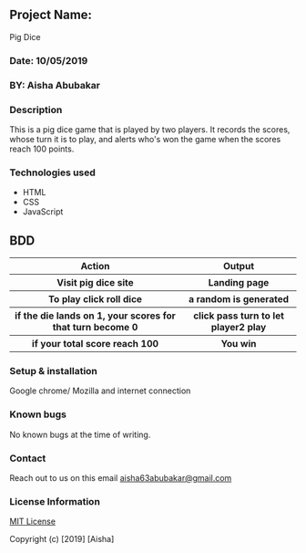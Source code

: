 ## Project Name:
Pig Dice
### Date: 10/05/2019
### BY: Aisha Abubakar
### Description
This is a pig dice game that is played by two players. It  records the scores, whose turn it is to play, and alerts who's won the game when the scores reach 100 points.

### Technologies used
* HTML
* CSS
* JavaScript

## BDD
<table>
  <tr>
    <th>
      Action
    </th>
    <th>
      Output
    </th>
  </tr>
  <tr>
    <th>
      Visit pig dice site
    </th>
    <th>
      Landing page
    </th>
  </tr>
  <tr>
    <th>
      To play click roll dice
    </th>
    <th>
      a random is generated
    </th>
  </tr>
  <tr>
    <th>
      if the die lands on 1, your scores for that turn become 0
    </th>
    <th>
      click pass turn to let player2 play
    </th>
  </tr>
  <tr>
    <th>
      if your total score reach 100
    </th>
    <th>
     You win
    </th>
  </tr>
</table>

### Setup & installation
Google chrome/ Mozilla and internet connection

### Known bugs
No known bugs at the time of writing.

### Contact
Reach out to us on this email
aisha63abubakar@gmail.com

### License Information
[MIT License](https://choosealicense.com/licenses/mit/)


Copyright (c) [2019] [Aisha]
